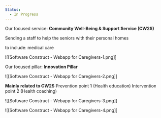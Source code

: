 ```yaml
---
Status:
  - In Progress
---
```

Our focused service:
**Community Well-Being & Support Service (CW2S)**

Sending a staff to help the seniors with their personal homes

to include: medical care

![[Software Construct - Webapp for Caregivers-1.png]]

Our focused pillar:
**Innovation Pillar** 

![[Software Construct - Webapp for Caregivers-2.png]]

**Mainly related to CW2S**
Prevention point 1 (Health education)
Intervention point 2 (Health coaching)

![[Software Construct - Webapp for Caregivers-3.png]]


![[Software Construct - Webapp for Caregivers-4.png]]